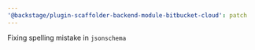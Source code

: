 ```yaml
---
'@backstage/plugin-scaffolder-backend-module-bitbucket-cloud': patch
---
```


Fixing spelling mistake in `jsonschema`
